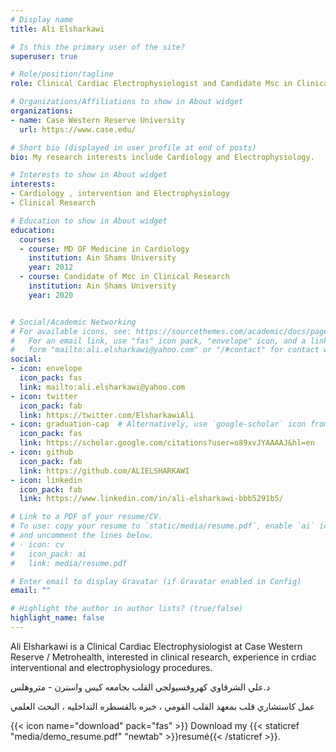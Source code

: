 ```yaml
---
# Display name
title: Ali Elsharkawi

# Is this the primary user of the site?
superuser: true

# Role/position/tagline
role: Clinical Cardiac Electrophysiologist and Candidate Msc in Clinical reseach

# Organizations/Affiliations to show in About widget
organizations:
- name: Case Western Reserve University
  url: https://www.case.edu/

# Short bio (displayed in user profile at end of posts)
bio: My research interests include Cardiology and Electrophysiology.

# Interests to show in About widget
interests:
- Cardiology , intervention and Electrophysiology
- Clinical Research

# Education to show in About widget
education:
  courses:
  - course: MD OF Medicine in Cardiology
    institution: Ain Shams University
    year: 2012
  - course: Candidate of Msc in Clinical Research
    institution: Ain Shams University
    year: 2020


# Social/Academic Networking
# For available icons, see: https://sourcethemes.com/academic/docs/page-builder/#icons
#   For an email link, use "fas" icon pack, "envelope" icon, and a link in the
#   form "mailto:ali.elsharkawi@yahoo.com" or "/#contact" for contact widget.
social:
- icon: envelope
  icon_pack: fas
  link: mailto:ali.elsharkawi@yahoo.com
- icon: twitter
  icon_pack: fab
  link: https://twitter.com/ElsharkawiAli
- icon: graduation-cap  # Alternatively, use `google-scholar` icon from `ai` icon pack
  icon_pack: fas
  link: https://scholar.google.com/citations?user=o89xvJYAAAAJ&hl=en
- icon: github
  icon_pack: fab
  link: https://github.com/ALIELSHARKAWI
- icon: linkedin
  icon_pack: fab
  link: https://www.linkedin.com/in/ali-elsharkawi-bbb5291b5/

# Link to a PDF of your resume/CV.
# To use: copy your resume to `static/media/resume.pdf`, enable `ai` icons in `params.toml`, 
# and uncomment the lines below.
# - icon: cv
#   icon_pack: ai
#   link: media/resume.pdf

# Enter email to display Gravatar (if Gravatar enabled in Config)
email: ""

# Highlight the author in author lists? (true/false)
highlight_name: false
---
```


Ali Elsharkawi is a Clinical Cardiac Electrophysiologist at Case Western Reserve / Metrohealth, interested in clinical research, experience in crdiac interventional and electrophysiology procedures.  

د.علي الشرقاوي كهروفسيولجي القلب بجامعه كيس واسترن - متروهلس

عمل كاستشاري قلب بمعهد القلب القومي ، خبره بالقسطره التداخليه ، البحث العلمي

{{< icon name="download" pack="fas" >}} Download my {{< staticref "media/demo_resume.pdf" "newtab" >}}resumé{{< /staticref >}}.
